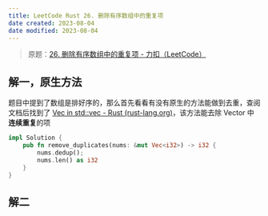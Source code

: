 ```yaml
---
title: LeetCode Rust 26. 删除有序数组中的重复项
date created: 2023-08-04
date modified: 2023-08-04
---
```


> 原题：[26. 删除有序数组中的重复项 - 力扣（LeetCode）](https://leetcode.cn/problems/remove-duplicates-from-sorted-array/)

## 解一，原生方法

题目中提到了数组是排好序的，那么首先看看有没有原生的方法能做到去重，查阅文档后找到了 [Vec in std::vec - Rust (rust-lang.org)](https://doc.rust-lang.org/std/vec/struct.Vec.html#method.dedup)，该方法能去除 Vector 中**连续重复**的项

```rust
impl Solution {
    pub fn remove_duplicates(nums: &mut Vec<i32>) -> i32 {
        nums.dedup();
        nums.len() as i32
    }
}
```

## 解二

